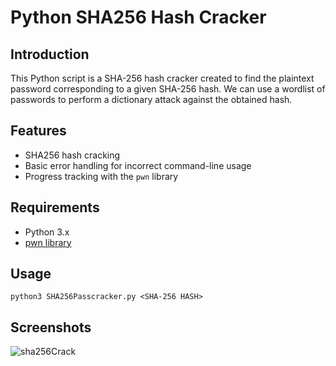 # Python SHA256 Hash Cracker

## Introduction
This Python script is a SHA-256 hash cracker created to find the plaintext password corresponding to a given SHA-256 hash. We can use a wordlist of passwords to perform a dictionary attack against the obtained hash.

## Features
- SHA256 hash cracking
- Basic error handling for incorrect command-line usage
- Progress tracking with the `pwn` library

## Requirements
- Python 3.x
- [pwn library](https://github.com/Gallopsled/pwntools)

## Usage
```
python3 SHA256Passcracker.py <SHA-256 HASH>
```

## Screenshots

![sha256Crack](https://github.com/ab3lsec/PythonCybersecProjects/assets/87868050/84beca32-2d35-454c-94e8-c9995fbc23f0)
